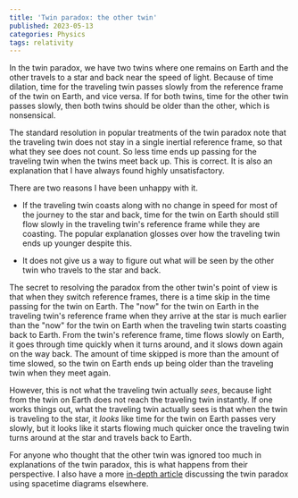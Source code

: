 ```yaml
---
title: 'Twin paradox: the other twin'
published: 2023-05-13
categories: Physics
tags: relativity
---
```


In the twin paradox, we have two twins where one remains on Earth
and the other travels to a star and back near the speed of light.
Because of time dilation, time for the traveling twin passes slowly
from the reference frame of the twin on Earth, and vice versa.
If for both twins, time for the other twin passes slowly,
then both twins should be older than the other, which is nonsensical.

The standard resolution in popular treatments of the twin paradox
note that the traveling twin does not stay in a single inertial
reference frame, so that what they see does not count.
So less time ends up passing for the traveling twin when the twins meet back up.
This is correct.  It is also an explanation that I have always found highly unsatisfactory.

<!--more-->

There are two reasons I have been unhappy with it.

*   If the traveling twin coasts along with no change in speed for most of
    the journey to the star and back, time for the twin on Earth should still
    flow slowly in the traveling twin's reference frame while they are coasting.
    The popular explanation glosses over how the traveling twin ends up younger despite this.

*   It does not give us a way to figure out what will be seen by
    the other twin who travels to the star and back.

The secret to resolving the paradox from the other twin's point of view is that
when they switch reference frames, there is a time skip in the time passing for the twin on Earth.
The "now" for the twin on Earth in the traveling twin's reference frame when they arrive at the star
is much earlier than the "now" for the twin on Earth when the traveling twin starts coasting back to Earth.
From the twin's reference frame, time flows slowly on Earth, it goes through time quickly when it turns around,
and it slows down again on the way back.  The amount of time skipped is more than the amount of time slowed,
so the twin on Earth ends up being older than the traveling twin when they meet again.

However, this is not what the traveling twin actually _sees_, because light from the twin on Earth
does not reach the traveling twin instantly.  If one works things out, what the traveling twin
actually sees is that when the twin is traveling to the star, it _looks_ like time for the twin
on Earth passes very slowly, but it looks like it starts flowing much quicker once the traveling twin
turns around at the star and travels back to Earth.

For anyone who thought that the other twin was ignored too much in explanations of the twin paradox,
this is what happens from their perspective.
I also have a more [in-depth article](https://chungyc.org/article/physics/relativity/paradox/twin/)
discussing the twin paradox using spacetime diagrams elsewhere.

